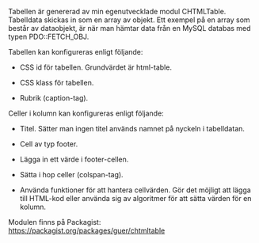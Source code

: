 Tabellen är genererad av min egenutvecklade modul CHTMLTable. Tabelldata skickas in
som en array av objekt. Ett exempel på en array som består av dataobjekt, är när
man hämtar data från en MySQL databas med typen PDO::FETCH_OBJ.

Tabellen kan konfigureras enligt följande:

* CSS id för tabellen. Grundvärdet är html-table.

* CSS klass för tabellen.

* Rubrik (caption-tag).


Celler i kolumn kan konfigureras enligt följande:

* Titel. Sätter man ingen titel används namnet på nyckeln i tabelldatan.

* Cell av typ footer.

* Lägga in ett värde i footer-cellen.

* Sätta i hop celler (colspan-tag).

* Använda funktioner för att hantera cellvärden. Gör det möjligt att lägga till
HTML-kod eller använda sig av algoritmer för att sätta värden för en kolumn.


Modulen finns på Packagist: <https://packagist.org/packages/guer/chtmltable>
